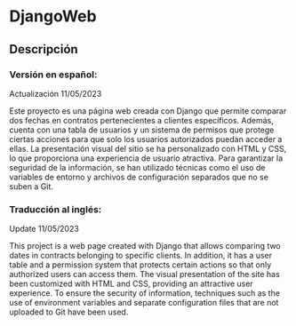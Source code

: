 # DjangoWeb
## Descripción
### Versión en español:
Actualización 11/05/2023

Este proyecto es una página web creada con Django que permite comparar dos fechas en contratos pertenecientes a clientes específicos. Además, cuenta con una tabla de usuarios y un sistema de permisos que protege ciertas acciones para que solo los usuarios autorizados puedan acceder a ellas. La presentación visual del sitio se ha personalizado con HTML y CSS, lo que proporciona una experiencia de usuario atractiva. Para garantizar la seguridad de la información, se han utilizado técnicas como el uso de variables de entorno y archivos de configuración separados que no se suben a Git.


### Traducción al inglés:

Update 11/05/2023

This project is a web page created with Django that allows comparing two dates in contracts belonging to specific clients. In addition, it has a user table and a permission system that protects certain actions so that only authorized users can access them. The visual presentation of the site has been customized with HTML and CSS, providing an attractive user experience. To ensure the security of information, techniques such as the use of environment variables and separate configuration files that are not uploaded to Git have been used.
